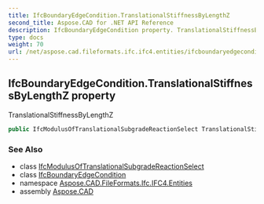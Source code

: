 ```yaml
---
title: IfcBoundaryEdgeCondition.TranslationalStiffnessByLengthZ
second_title: Aspose.CAD for .NET API Reference
description: IfcBoundaryEdgeCondition property. TranslationalStiffnessByLengthZ
type: docs
weight: 70
url: /net/aspose.cad.fileformats.ifc.ifc4.entities/ifcboundaryedgecondition/translationalstiffnessbylengthz/
---
```

## IfcBoundaryEdgeCondition.TranslationalStiffnessByLengthZ property

TranslationalStiffnessByLengthZ

```csharp
public IfcModulusOfTranslationalSubgradeReactionSelect TranslationalStiffnessByLengthZ { get; set; }
```

### See Also

* class [IfcModulusOfTranslationalSubgradeReactionSelect](../../../aspose.cad.fileformats.ifc.ifc4.types/ifcmodulusoftranslationalsubgradereactionselect/)
* class [IfcBoundaryEdgeCondition](../)
* namespace [Aspose.CAD.FileFormats.Ifc.IFC4.Entities](../../ifcboundaryedgecondition/)
* assembly [Aspose.CAD](../../../)


